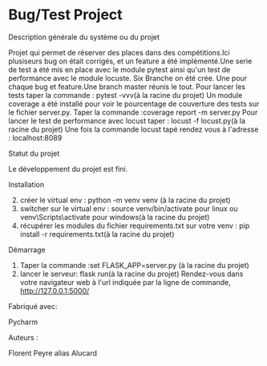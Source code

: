 # Bug/Test Project

Description générale du système ou du projet

Projet qui permet de réserver des places dans des compétitions.Ici plusiseurs bug on était corrigés,
et un feature a été implémenté.Une serie de test a été mis en place avec le module pytest ainsi
qu'un test de performance avec le module locuste.
Six Branche on été crée. Une pour chaque bug et feature.Une branch master réunis le tout.
Pour lancer les tests taper la commande : pytest -vvv(à la racine du projet)
Un module coverage a été installé pour voir le pourcentage de couverture des tests sur le fichier server.py.
Taper la commande :coverage report -m server.py
Pour lancer le test de performance avec locust taper : locust -f locust.py(à la racine du projet)
Une fois la commande locust tapé rendez vous à l'adresse : localhost:8089 

Statut du projet

Le développement du projet est fini.

Installation

2. créer le virtual env : python -m venv venv (à la racine du projet)
3. switcher sur le virtual env : source venv/bin/activate pour linux ou venv\Scripts\activate pour windows(à la racine du projet)
4. récupérer les modules du fichier requirements.txt sur votre venv : pip install -r requirements.txt(à la racine du projet)

Démarrage

 1. Taper la commande :set FLASK_APP=server.py (à la racine du projet)
 2. lancer le serveur: flask run(à la racine du projet)
Rendez-vous dans votre navigateur web à l'url indiquée par la ligne de commande,  http://127.0.0.1:5000/ 

Fabriqué avec:

Pycharm

Auteurs :

Florent Peyre alias Alucard
